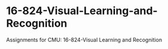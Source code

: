 # 16-824-Visual-Learning-and-Recognition
Assignments for CMU: 16-824-Visual Learning and Recognition
